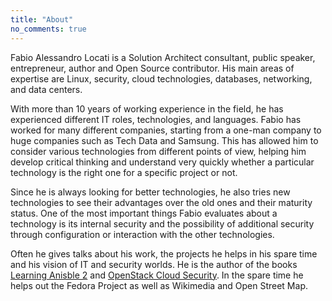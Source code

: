 ```yaml
---
title: "About"
no_comments: true
---
```


Fabio Alessandro Locati is a Solution Architect consultant, public speaker, entrepreneur, author and Open Source contributor.
His main areas of expertise are Linux, security, cloud technologies, databases, networking, and data centers.

With more than 10 years of working experience in the field, he has experienced different IT roles, technologies, and languages.
Fabio has worked for many different companies, starting from a one-man company to huge companies such as Tech Data and Samsung.
This has allowed him to consider various technologies from different points of view, helping him develop critical thinking and understand very quickly whether a particular technology is the right one for a specific project or not.

Since he is always looking for better technologies, he also tries new technologies to see their advantages over the old ones and their maturity status.
One of the most important things Fabio evaluates about a technology is its internal security and the possibility of additional security through configuration or interaction with the other technologies.

Often he gives talks about his work, the projects he helps in his spare time and his vision of IT and security worlds.
He is the author of the books [Learning Anisble 2](https://www.packtpub.com/networking-and-servers/learning-ansible-2-second-edition) and [OpenStack Cloud Security](https://www.packtpub.com/virtualization-and-cloud/openstack-cloud-security/).
In the spare time he helps out the Fedora Project as well as Wikimedia and Open Street Map.
